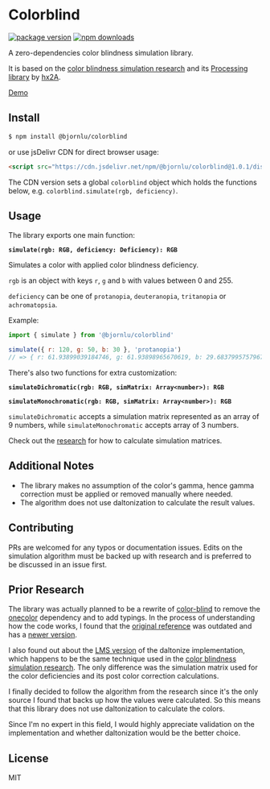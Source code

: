 # Colorblind

[![package version](https://img.shields.io/npm/v/@bjornlu/colorblind)](https://www.npmjs.com/package/@bjornlu/colorblind)
[![npm downloads](https://img.shields.io/npm/dm/@bjornlu/colorblind)](https://www.npmjs.com/package/@bjornlu/colorblind)

A zero-dependencies color blindness simulation library.

It is based on the [color blindness simulation research](https://ixora.io/projects/colorblindness/color-blindness-simulation-research/) and its [Processing library](https://github.com/hx2A/ColorBlindness) by [hx2A](https://github.com/hx2A).

[Demo](https://bluwy.github.io/colorblind)

## Install

```bash
$ npm install @bjornlu/colorblind
```

or use jsDelivr CDN for direct browser usage:

```html
<script src="https://cdn.jsdelivr.net/npm/@bjornlu/colorblind@1.0.1/dist/colorblind.min.js"></script>
```

The CDN version sets a global `colorblind` object which holds the functions below, e.g. `colorblind.simulate(rgb, deficiency)`.

## Usage

The library exports one main function:

**`simulate(rgb: RGB, deficiency: Deficiency): RGB`**

Simulates a color with applied color blindness deficiency.

`rgb` is an object with keys `r`, `g` and `b` with values between 0 and 255.

`deficiency` can be one of `protanopia`, `deuteranopia`, `tritanopia` or `achromatopsia`.

Example:

```js
import { simulate } from '@bjornlu/colorblind'

simulate({ r: 120, g: 50, b: 30 }, 'protanopia')
// => { r: 61.93899039184746, g: 61.93898965670619, b: 29.683799575796723 }
```

There's also two functions for extra customization:

**`simulateDichromatic(rgb: RGB, simMatrix: Array<number>): RGB`**

**`simulateMonochromatic(rgb: RGB, simMatrix: Array<number>): RGB`**

`simulateDichromatic` accepts a simulation matrix represented as an array of 9 numbers, while `simulateMonochromatic` accepts array of 3 numbers.

Check out the [research](https://ixora.io/projects/colorblindness/color-blindness-simulation-research/) for how to calculate simulation matrices.

## Additional Notes

- The library makes no assumption of the color's gamma, hence gamma correction must be applied or removed manually where needed.
- The algorithm does not use daltonization to calculate the result values.

## Contributing

PRs are welcomed for any typos or documentation issues. Edits on the simulation algorithm must be backed up with research and is preferred to be discussed in an issue first.

## Prior Research

The library was actually planned to be a rewrite of [color-blind](https://github.com/skratchdot/color-blind) to remove the [onecolor](https://github.com/One-com/one-color) dependency and to add typings. In the process of understanding how the code works, I found that the [original reference](https://galactic.ink/sphere/js/Color.Blind.js) was outdated and has a [newer version](https://galactic.ink/labs/Color-Vision/Javascript/Color.Vision.Simulate.js).

I also found out about the [LMS version](https://galactic.ink/labs/Color-Vision/Javascript/Color.Vision.Daltonize.js) of the daltonize implementation, which happens to be the same technique used in the [color blindness simulation research](https://ixora.io/projects/colorblindness/color-blindness-simulation-research/). The only difference was the simulation matrix used for the color deficiencies and its post color correction calculations.

I finally decided to follow the algorithm from the research since it's the only source I found that backs up how the values were calculated. So this means that this library does not use daltonization to calculate the colors.

Since I'm no expert in this field, I would highly appreciate validation on the implementation and whether daltonization would be the better choice.

## License

MIT
